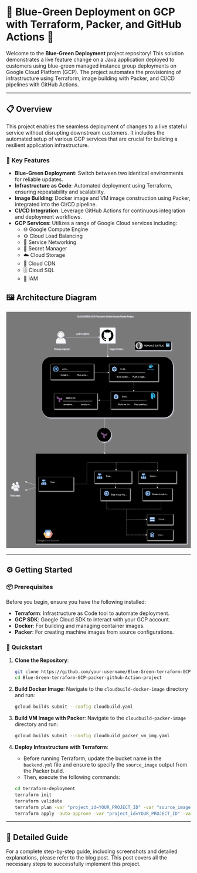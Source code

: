 # 🌟 Blue-Green Deployment on GCP with Terraform, Packer, and GitHub Actions 🌟

Welcome to the **Blue-Green Deployment** project repository! This solution demonstrates a live feature change on a Java application deployed to customers using blue-green managed instance group deployments on Google Cloud Platform (GCP). The project automates the provisioning of infrastructure using Terraform, image building with Packer, and CI/CD pipelines with GitHub Actions.

---

## 📋 Overview

This project enables the seamless deployment of changes to a live stateful service without disrupting downstream customers. It includes the automated setup of various GCP services that are crucial for building a resilient application infrastructure.

### 🚀 Key Features
- **Blue-Green Deployment**: Switch between two identical environments for reliable updates.
- **Infrastructure as Code**: Automated deployment using Terraform, ensuring repeatability and scalability.
- **Image Building**: Docker image and VM image construction using Packer, integrated into the CI/CD pipeline.
- **CI/CD Integration**: Leverage GitHub Actions for continuous integration and deployment workflows.
- **GCP Services**: Utilizes a range of Google Cloud services including:
  - 🌐 Google Compute Engine
  - ⚙️ Cloud Load Balancing
  - 🌉 Service Networking
  - 🔐 Secret Manager
  - ☁️ Cloud Storage
  - 🚀 Cloud CDN
  - 🗄️ Cloud SQL
  - 🔑 IAM

## 🖼️ Architecture Diagram
![Architecture Diagram](assets/blue.svg)

---

## ⚙️ Getting Started

### 📦 Prerequisites
Before you begin, ensure you have the following installed:
- **Terraform**: Infrastructure as Code tool to automate deployment.
- **GCP SDK**: Google Cloud SDK to interact with your GCP account.
- **Docker**: For building and managing container images.
- **Packer**: For creating machine images from source configurations.

### 🚀 Quickstart

1. **Clone the Repository**:
   ```bash
   git clone https://github.com/your-username/Blue-Green-terraform-GCP-packer-github-Action-project.git
   cd Blue-Green-terraform-GCP-packer-github-Action-project
   ```

2. **Build Docker Image**:
   Navigate to the `cloudbuild-docker-image` directory and run:
   ```bash
   gcloud builds submit --config cloudbuild.yaml
   ```

3. **Build VM Image with Packer**:
   Navigate to the `cloudbuild-packer-image` directory and run:
   ```bash
   gcloud builds submit --config cloudbuild_packer_vm_img.yaml
   ```

4. **Deploy Infrastructure with Terraform**:
   - Before running Terraform, update the bucket name in the `backend.yml` file and ensure to specify the `source_image` output from the Packer build.
   - Then, execute the following commands:
   ```bash
   cd terraform-deployment
   terraform init
   terraform validate
   terraform plan -var "project_id=YOUR_PROJECT_ID" -var "source_image=YOUR_SOURCE_IMAGE"
   terraform apply -auto-approve -var "project_id=YOUR_PROJECT_ID" -var "source_image=YOUR_SOURCE_IMAGE"
   ```

---

## 📖 Detailed Guide
For a complete step-by-step guide, including screenshots and detailed explanations, please refer to the blog post. This post covers all the necessary steps to successfully implement this project.
